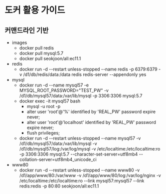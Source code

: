 # 도커 활용 가이드

## 커맨드라인 기반
* images
	* docker pull redis
	* docker pull mysql:5.7
	* docker pull seokjoon/all:ec11.1
* redis
	* docker run -d --restart unless-stopped --name redis -p 6379:6379 -v /d1/db/redis/data:/data redis redis-server --appendonly yes
* mysql
	* docker run -d --name mysql57 -e MYSQL_ROOT_PASSWORD="TEST_PW" -v /d1/db/mysql57/data:/var/lib/mysql -p 3306:3306 mysql:5.7
	* docker exec -it mysql57 bash
		* mysql -u root -p
		* alter user 'root'@'%' identified by 'REAL_PW' password expire never;
		* alter user 'root'@'localhost' identified by 'REAL_PW' password expire never;
		* flush privileges;
	* docker run -d --restart unless-stopped --name mysql57 -v /d1/db/mysql57/data:/var/lib/mysql -v /d1/db/mysql57/log:/var/log/mysql -v /etc/localtime:/etc/localtime:ro -p 3306:3306 mysql:5.7 --character-set-server=utf8mb4 --collation-server=utf8mb4_unicode_ci
* www80
	* docker run -d --restart unless-stopped --name www80 -v /d1/app/www/80:/var/www -v /d1/app/www/80/log:/var/log/nginx -v /etc/localtime:/etc/localtime:ro --link mysql57:mysql57 --link redis:redis -p 80:80 seokjoon/all:ec11.1
